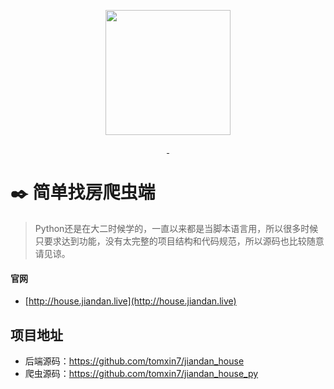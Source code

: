 <p align="center">
  <img src="http://qiniu.tomxin.cn/jdzf.png" alt="" width=200>
</p>
<p align="center">
  <a href="http://house.jiandan.live/">
    <img src="https://img.shields.io/badge/build-passing-brightgreen.svg" alt="">
  </a>
  <a href="http://tomxin.cn">
     <img src="https://img.shields.io/badge/author-tomxin7-orange.svg" alt="">
  </a>
</p>


# :black_nib: 简单找房爬虫端

> Python还是在大二时候学的，一直以来都是当脚本语言用，所以很多时候只要求达到功能，没有太完整的项目结构和代码规范，所以源码也比较随意请见谅。

#### 官网

- [http://house.jiandan.live](http://house.jiandan.live)


## 项目地址
- 后端源码：https://github.com/tomxin7/jiandan_house
- 爬虫源码：https://github.com/tomxin7/jiandan_house_py

